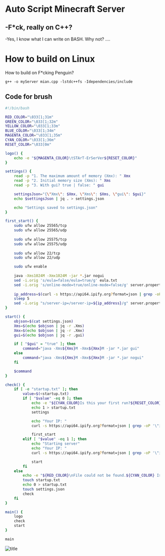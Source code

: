 <h1>Auto Script Minecraft Server</h1>

<h2>-F*ck, really on C++?</h2>
-Yes, I know what I can write on BASH. Why not?
....


<h1>How to build on Linux</h1>
How to build on F*cking Penguin?

```g++ -o myServer mian.cpp -lstdc++fs -Idependencies/include```


<h2>Code for brush</h2>

```bash
#!/bin/bash

RED_COLOR="\033[1;31m"
GREEN_COLOR="\033[1;32m"
YELLOW_COLOR="\033[1;33m"
BLUE_COLOR="\033[1;34m"
MAGENTA_COLOR="\033[1;35m"
CYAN_COLOR="\033[1;36m"
RESET_COLOR="\033[0m"

logo() {
    echo -e "${MAGENTA_COLOR}\tSTArT-ErSerVer${RESET_COLOR}"
}

settings() {
    read -p "1. The maximum amount of memory (Xmx): " Xmx
    read -p "2. Initial memory size (Xms): " Xms
    read -p "3. With gui? true | false: " gui

    settingsJson="{\"Xmx\": $Xmx, \"Xms\": $Xms, \"gui\": $gui}"
    echo $settingsJson | jq . > settings.json

    echo "Settings saved to settings.json"
}

first_start() {
    sudo ufw allow 25565/tcp
    sudo ufw allow 25565/udp
    
    sudo ufw allow 25575/tcp
    sudo ufw allow 25575/udp
    
    sudo ufw allow 22/tcp
    sudo ufw allow 22/udp

    sudo ufw enable
    
    java -Xms1024M -Xmx1024M -jar *.jar nogui
    sed -i.orig 's/eula=false/eula=true/g' eula.txt
    sed -i.orig 's/online-mode=true/online-mode=false/g' server.properties
    
    ip_address=$(curl -s https://api64.ipify.org?format=json | grep -oP '\"ip\"\s*:\s*\"\K[^\"]+')
    sleep 5
    sed -i.orig "s/server-ip=/server-ip=${ip_address}/g" server.properties
}

start() {
    objson=$(cat settings.json)
    Xms=$(echo $objson | jq -r .Xms)
    Xmx=$(echo $objson | jq -r .Xmx)
    gui=$(echo $objson | jq -r .gui)

    if [ "$gui" = "true" ]; then
        command="java -Xms${Xms}M -Xmx${Xmx}M -jar *.jar gui"
    else
        command="java -Xms${Xms}M -Xmx${Xmx}M -jar *.jar nogui"
    fi

    $command
}

check() {
    if [ -e "startup.txt" ]; then
        value=$(<startup.txt)
        if [ "$value" -eq 0 ]; then
            echo -e "${CYAN_COLOR}Is this your first run?${RESET_COLOR}"
            echo 1 > startup.txt
            settings

            echo "Your IP: "
            curl -s https://api64.ipify.org?format=json | grep -oP '\"ip\"\s*:\s*\"\K[^\"]+'

            first_start
        elif [ "$value" -eq 1 ]; then
            echo "Starting server"
            echo "Your IP: "
            curl -s https://api64.ipify.org?format=json | grep -oP '\"ip\"\s*:\s*\"\K[^\"]+'

            start
        fi
    else
        echo -e "${RED_COLOR}\nFile could not be found.${CYAN_COLOR} Is this your first run?${RESET_COLOR}"
        touch startup.txt
		echo 0 > startup.txt
        touch settings.json
        check
    fi
}

main() {
    logo
    check
    start
}

main

```
![title](2x%20-%20Made%20with%20Clipchamp.gif)
